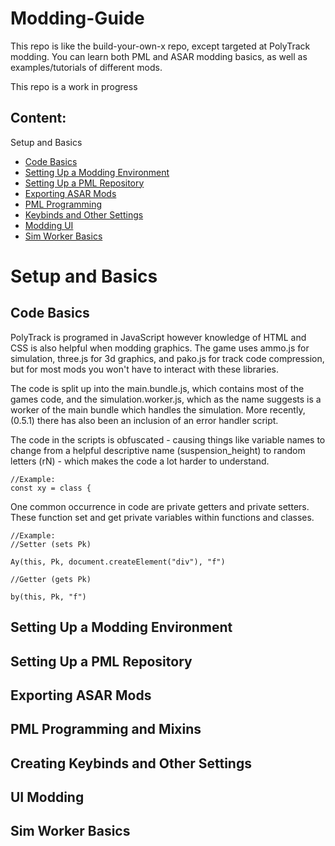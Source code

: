 # Modding-Guide
This repo is like the build-your-own-x repo, except targeted at PolyTrack modding. You can learn both PML and ASAR modding basics, as well as examples/tutorials of different mods.

This repo is a work in progress

## Content:
Setup and Basics
- [Code Basics](https://github.com/polytrackmods/Modding-Guide?tab=readme-ov-file#code-basics)
- [Setting Up a Modding Environment](https://github.com/polytrackmods/Modding-Guide/blob/main/README.md#setting-up-a-modding-environment)
- [Setting Up a PML Repository](https://github.com/polytrackmods/Modding-Guide?tab=readme-ov-file#setting-up-a-pml-repository)
- [Exporting ASAR Mods](https://github.com/polytrackmods/Modding-Guide?tab=readme-ov-file#exporting-asar-mods)
- [PML Programming](https://github.com/polytrackmods/Modding-Guide?tab=readme-ov-file#pml-mixins)
- [Keybinds and Other Settings](https://github.com/polytrackmods/Modding-Guide?tab=readme-ov-file#creating-keybinds-and-other-settings)
- [Modding UI](https://github.com/polytrackmods/Modding-Guide?tab=readme-ov-file#ui-modding)
- [Sim Worker Basics](https://github.com/polytrackmods/Modding-Guide?tab=readme-ov-file#sim-worker-basics)

# Setup and Basics
## Code Basics
PolyTrack is programed in JavaScript however knowledge of HTML and CSS is also helpful when modding graphics. The game uses ammo.js for simulation, three.js for 3d graphics, and pako.js for track code compression, but for most mods you won't have to interact with these libraries. 

The code is split up into the main.bundle.js, which contains most of the games code, and the simulation.worker.js, which as the name suggests is a worker of the main bundle which handles the simulation. More recently, (0.5.1) there has also been an inclusion of an error handler script.

The code in the scripts is obfuscated - causing things like variable names to change from a helpful descriptive name (suspension_height) to random letters (rN) - which makes the code a lot harder to understand.
```
//Example:
const xy = class {
```

One common occurrence in code are private getters and private setters. These function set and get private variables within functions and classes. 
```
//Example:
//Setter (sets Pk)

Ay(this, Pk, document.createElement("div"), "f")

//Getter (gets Pk)

by(this, Pk, "f")
```

## Setting Up a Modding Environment

## Setting Up a PML Repository 

## Exporting ASAR Mods

## PML Programming and Mixins

## Creating Keybinds and Other Settings

## UI Modding

## Sim Worker Basics
